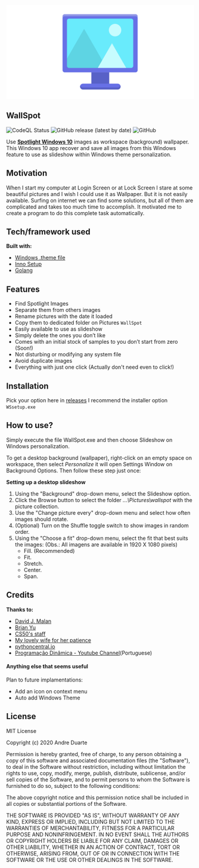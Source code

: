 ![heroicon](assets/wallspotog.png)

## WallSpot

![CodeQL Status](https://img.shields.io/github/workflow/status/duarch/WallSpot/CodeQL?style=flat-square) ![GitHub release (latest by date)](https://img.shields.io/github/v/release/duarch/WallSpot?style=flat-square) ![GitHub](https://img.shields.io/github/license/duarch/WallSpot?style=flat-square)

Use **[Spotlight Windows 10](https://docs.microsoft.com/en-us/windows/configuration/windows-spotlight#:~:text=Windows%20Spotlight%20is%20an%20option,desktop%20editions%20of%20Windows%2010.)** images as workspace (background) wallpaper. This Windows 10 app recover and save all images from this Windows feature to use as slideshow within Windows theme personalization.

## Motivation
When I start my computer at Login Screen or at Lock Screen I stare at some beautiful pictures and I wish I could use it as Wallpaper. But it is not easily available. Surfing on internet we can find some solutions, but all of them are complicated and takes too much time to accomplish. It motivated me to create a program to do this complete task automatically.

## Tech/framework used

**Built with:**

* [Windows .theme file](https://docs.microsoft.com/en-us/windows/win32/controls/themesfileformat-overview)
* [Inno Setup](https://jrsoftware.org/isinfo.php)
* [Golang](https://go.dev/)

## Features
* Find Spotlight Images
* Separate them from others images
* Rename pictures with the date it loaded
* Copy them to dedicated folder on Pictures `WallSpot`
* Easily available to use as slideshow
* Simply delete the ones you don’t like
* Comes with an initial stock of samples to you don’t start from zero (Soon!)
* Not disturbing or modifying any system file
* Avoid duplicate images
* Everything with just one click (Actually don't need even to click!)


## Installation
Pick your option here in [releases](https://github.com/duarch/WallSpot/releases)
I recommend the installer option `WSsetup.exe`

## How to use?
Simply execute the file WallSpot.exe and then choose Slideshow on Windows personalization.

To get a desktop background (wallpaper), right-click on an empty space on workspace, then select *Personalize* it will open Settings Window on Background Options. Then follow these step just once:

**Setting up a desktop slideshow**

1. Using the "Background" drop-down menu, select the Slideshow option.
2. Click the Browse button to select the folder *...\Pictures\wallspot* with the picture collection.
3. Use the "Change picture every" drop-down menu and select how often images should rotate.
4. (Optional) Turn on the Shuffle toggle switch to show images in random order.
5. Using the "Choose a fit" drop-down menu, select the fit that best suits the images:
    (Obs.: All imagens are available in 1920 X 1080 pixels)
    * Fill. (Recommended)
    * Fit.
    * Stretch.
    * Center.
    * Span.


## Credits
**Thanks to:**

- [David J. Malan](https://cs.harvard.edu/malan/)
- [Brian Yu](https://brianyu.me/)
- [CS50's staff](https://cs50.harvard.edu/college/2020/fall/staff/)
- [My lovely wife for her patience](https://www.instagram.com/clicks_of_mylife/)
- [pythoncentral.io](https://www.pythoncentral.io/finding-duplicate-files-with-python/)
- [Programação Dinâmica - Youtube Channel](https://www.youtube.com/c/Programa%C3%A7%C3%A3oDin%C3%A2mica)(Portuguese)

#### Anything else that seems useful
Plan to future implamentations:
- Add an icon on context menu
- Auto add Windows Theme

## License
MIT License

Copyright (c) 2020 Andre Duarte

Permission is hereby granted, free of charge, to any person obtaining a copy
of this software and associated documentation files (the "Software"), to deal
in the Software without restriction, including without limitation the rights
to use, copy, modify, merge, publish, distribute, sublicense, and/or sell
copies of the Software, and to permit persons to whom the Software is
furnished to do so, subject to the following conditions:

The above copyright notice and this permission notice shall be included in all
copies or substantial portions of the Software.

THE SOFTWARE IS PROVIDED "AS IS", WITHOUT WARRANTY OF ANY KIND, EXPRESS OR
IMPLIED, INCLUDING BUT NOT LIMITED TO THE WARRANTIES OF MERCHANTABILITY,
FITNESS FOR A PARTICULAR PURPOSE AND NONINFRINGEMENT. IN NO EVENT SHALL THE
AUTHORS OR COPYRIGHT HOLDERS BE LIABLE FOR ANY CLAIM, DAMAGES OR OTHER
LIABILITY, WHETHER IN AN ACTION OF CONTRACT, TORT OR OTHERWISE, ARISING FROM,
OUT OF OR IN CONNECTION WITH THE SOFTWARE OR THE USE OR OTHER DEALINGS IN THE
SOFTWARE.
